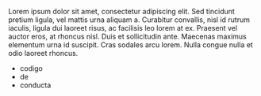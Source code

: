 Lorem ipsum dolor sit amet, consectetur adipiscing elit. Sed tincidunt pretium ligula, vel mattis urna aliquam a. Curabitur convallis, nisl id rutrum iaculis, ligula dui laoreet risus, ac facilisis leo lorem at ex. Praesent vel auctor eros, at rhoncus nisl. Duis et sollicitudin ante. Maecenas maximus elementum urna id suscipit. Cras sodales arcu lorem. Nulla congue nulla et odio laoreet rhoncus.

- codigo
- de
- conducta
